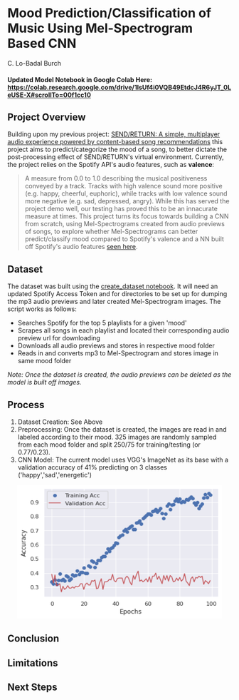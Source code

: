 # Mood Prediction/Classification of Music Using Mel-Spectrogram Based CNN
C. Lo-Badal Burch


#### Updated Model Notebook in Google Colab Here: https://colab.research.google.com/drive/1lsUf4i0VQB49EtdcJ4R6yJT_0LeUSE-X#scrollTo=00f1cc10

## Project Overview
Building upon my previous project: [SEND/RETURN: A simple, multiplayer audio experience powered by content-based song recommendations](https://github.com/Siberian-Breaks/SEND-RETURN) this project aims to predict/categorize the mood of a song, to better dictate the post-processing effect of SEND/RETURN's virtual environment. Currently, the project relies on the Spotify API's audio features, such as **valence**: 
> A measure from 0.0 to 1.0 describing the musical positiveness conveyed by a track. Tracks with high valence sound more positive (e.g. happy, cheerful, euphoric), while tracks with low valence sound more negative (e.g. sad, depressed, angry).
While this has served the project demo well, our testing has proved this to be an innacurate measure at times. This project turns its focus towards building a CNN from scratch, using Mel-Spectrograms created from audio previews of songs, to explore whether Mel-Spectrograms can better predict/classify mood compared to Spotify's valence and a NN built off Spotify's audio features [seen here](https://towardsdatascience.com/predicting-the-music-mood-of-a-song-with-deep-learning-c3ac2b45229e).

## Dataset
The dataset was built using the [create_dataset notebook](https://github.com/burchcatwit/Mood_Prediction/blob/main/create_dataset.ipynb). It will need an updated Spotify Access Token and for directories to be set up for dumping the mp3 audio previews and later created Mel-Spectrogram images. The script works as follows:
- Searches Spotify for the top 5 playlists for a given 'mood'
- Scrapes all songs in each playlist and located their corresponding audio preview url for downloading
- Downloads all audio previews and stores in respective mood folder
- Reads in and converts mp3 to Mel-Spectrogram and stores image in same mood folder

*Note: Once the dataset is created, the audio previews can be deleted as the model is built off images.*

## Process
1) Dataset Creation: See Above
2) Preprocessing: Once the dataset is created, the images are read in and labeled according to their mood. 325 images are randomly sampled from each mood folder and split 250/75 for training/testing (or 0.77/0.23).
3) CNN Model: The current model uses VGG's ImageNet as its base with a validation accuracy of 41% predicting on 3 classes ('happy','sad','energetic')
<p align="center">
  <img width="460" height="300" src="https://github.com/burchcatwit/Mood_Prediction/blob/main/vgg_history.png">
</p>

## Conclusion


## Limitations


## Next Steps


